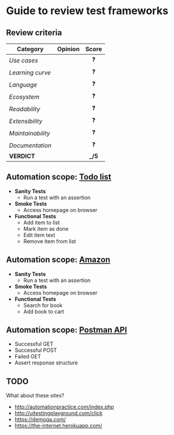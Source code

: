 # Guide to review test frameworks

## Review criteria

| Category          | Opinion |  Score   |
| ----------------- | ------- | :------: |
| _Use cases_       |         |    ❓    |
| _Learning curve_  |         |    ❓    |
| _Language_        |         |    ❓    |
| _Ecosystem_       |         |    ❓    |
| _Readability_     |         |    ❓    |
| _Extensibility_   |         |    ❓    |
| _Maintainability_ |         |    ❓    |
| _Documentation_   |         |    ❓    |
| **VERDICT**       |         | **\_/5** |

## Automation scope: [Todo list](http://todomvc.com/examples/react/#/)

- **Sanity Tests**
  - Run a test with an assertion
- **Smoke Tests**
  - Access homepage on browser
- **Functional Tests**
  - Add item to list
  - Mark item as done
  - Edit item text
  - Remove item from list

## Automation scope: [Amazon](https://amazon.com/)

- **Sanity Tests**
  - Run a test with an assertion
- **Smoke Tests**
  - Access homepage on browser
- **Functional Tests**
  - Search for book
  - Add book to cart

## Automation scope: [Postman API](https://docs.postman-echo.com/)

- Successful GET
- Successful POST
- Failed GET
- Assert response structure

## TODO

What about these sites?

- http://automationpractice.com/index.php
- http://uitestingplayground.com/click
- https://demoqa.com/
- https://the-internet.herokuapp.com/
